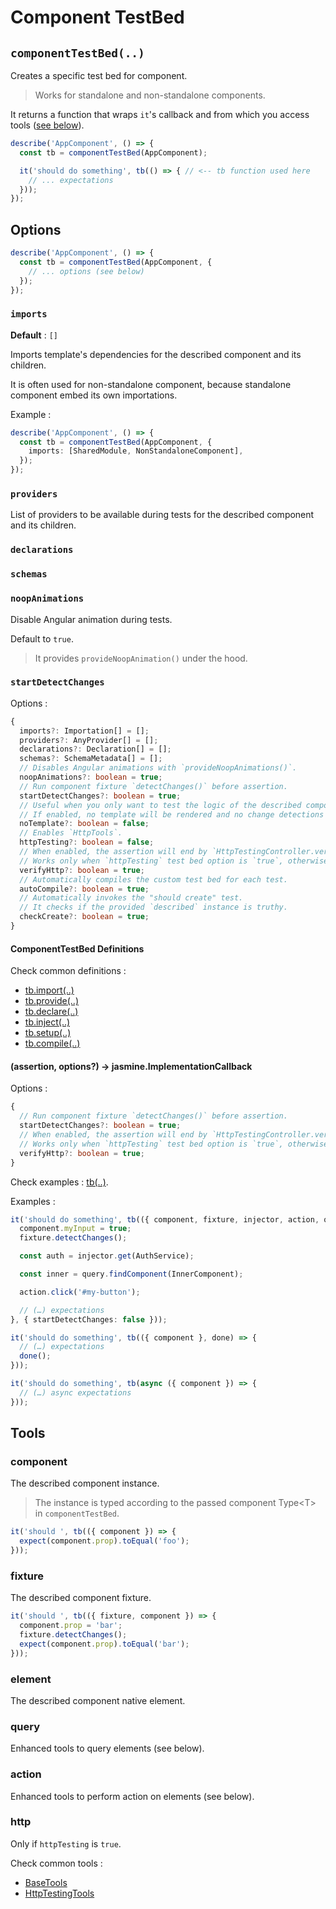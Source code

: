 # Component TestBed

## `componentTestBed(..)`

Creates a specific test bed for component.

> Works for standalone and non-standalone components.

It returns a function that wraps `it`'s callback and from which you access tools ([see below](#tools)).

```ts
describe('AppComponent', () => {
  const tb = componentTestBed(AppComponent);

  it('should do something', tb(() => { // <-- tb function used here
    // ... expectations
  }));
});
```

## Options

```ts
describe('AppComponent', () => {
  const tb = componentTestBed(AppComponent, {
    // ... options (see below)
  });
});
```

### `imports`

**Default** : `[]`

Imports template's dependencies for the described component and its children.

It is often used for non-standalone component, because standalone component embed its own importations.

Example :

```ts
describe('AppComponent', () => {
  const tb = componentTestBed(AppComponent, {
    imports: [SharedModule, NonStandaloneComponent],
  });
});
```

### `providers`

List of providers to be available during tests for the described component and its children.

### `declarations`

### `schemas`

### `noopAnimations`

Disable Angular animation during tests.

Default to `true`.

> It provides `provideNoopAnimation()` under the hood.

### `startDetectChanges`

Options :

[//]: # (@formatter:off)
```ts
{
  imports?: Importation[] = [];
  providers?: AnyProvider[] = [];
  declarations?: Declaration[] = [];
  schemas?: SchemaMetadata[] = [];
  // Disables Angular animations with `provideNoopAnimations()`.
  noopAnimations?: boolean = true;
  // Run component fixture `detectChanges()` before assertion.
  startDetectChanges?: boolean = true;
  // Useful when you only want to test the logic of the described component.
  // If enabled, no template will be rendered and no change detections will be performed.
  noTemplate?: boolean = false;
  // Enables `HttpTools`.
  httpTesting?: boolean = false;
  // When enabled, the assertion will end by `HttpTestingController.verify()`.
  // Works only when `httpTesting` test bed option is `true`, otherwise has no effect.
  verifyHttp?: boolean = true;
  // Automatically compiles the custom test bed for each test.
  autoCompile?: boolean = true;
  // Automatically invokes the "should create" test.
  // It checks if the provided `described` instance is truthy. 
  checkCreate?: boolean = true;
}
```
[//]: # (@formatter:on)

#### ComponentTestBed Definitions

Check common definitions :

- [tb.import(..)](#importoneormanyimports---basetestbed)
- [tb.provide(..)](#provideoneormanyproviders---basetestbed)
- [tb.declare(..)](#declareoneormanydeclarations---renderertestbed)
- [tb.inject(..)](#injectname-token---basetestbed)
- [tb.setup(..)](#setupaction---jasmineimplementationcallback)
- [tb.compile(..)](#compile---promisevoid)

#### (assertion, options?) -> jasmine.ImplementationCallback

Options :

[//]: # (@formatter:off)
```ts
{
  // Run component fixture `detectChanges()` before assertion.
  startDetectChanges?: boolean = true;
  // When enabled, the assertion will end by `HttpTestingController.verify()`.
  // Works only when `httpTesting` test bed option is `true`, otherwise has no effect.
  verifyHttp?: boolean = true;
}
```
[//]: # (@formatter:on)

Check examples : [tb(..)](#assertion-options---jasmineimplementationcallback-2).

Examples :

```ts
it('should do something', tb(({ component, fixture, injector, action, query }) => {
  component.myInput = true;
  fixture.detectChanges();

  const auth = injector.get(AuthService);

  const inner = query.findComponent(InnerComponent);

  action.click('#my-button');

  // (…) expectations
}, { startDetectChanges: false })); 
```

```ts
it('should do something', tb(({ component }, done) => {
  // (…) expectations
  done();
})); 
```

```ts
it('should do something', tb(async ({ component }) => {
  // (…) async expectations 
})); 
```

## Tools

### component

The described component instance.

> The instance is typed according to the passed component Type\<T\> in `componentTestBed`.

```ts
it('should ', tb(({ component }) => {
  expect(component.prop).toEqual('foo');
}));
```

### fixture

The described component fixture.

```ts
it('should ', tb(({ fixture, component }) => {
  component.prop = 'bar';
  fixture.detectChanges();
  expect(component.prop).toEqual('bar');
}));
```

### element

The described component native element.

### query

Enhanced tools to query elements (see below).

### action

Enhanced tools to perform action on elements (see below).

### http

Only if `httpTesting` is `true`.

Check common tools :

- [BaseTools](#basetools)
- [HttpTestingTools](#httptestingtools)

